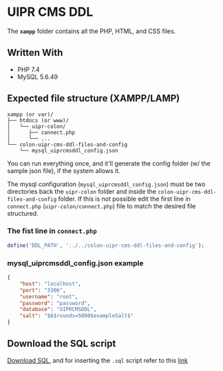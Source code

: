 # UIPR CMS DDL

The **`xampp`** folder contains all the PHP, HTML, and CSS files.

## Written With

- PHP 7.4
- MySQL 5.6.49

## Expected file structure (XAMPP/LAMP)
```
xampp (or var)/
├── htdocs (or www)/
│   └── uipr-colon/
│      ├── connect.php
│      └── ...   
└── colon-uipr-cms-ddl-files-and-config
    └── mysql_uiprcmsddl_config.json
```

You can run everything once, and it'll generate the config folder (w/ the sample json file), if the system allows it.

The mysql configuration (`mysql_uiprcmsddl_config.json`) must be two directories back the
`uipr-colon` folder and inside the `colon-uipr-cms-ddl-files-and-config` folder. If this is not possible edit the first
line in `connect.php` (`uipr-colon/connect.php`) file to match the desired file structured.


### The fist line in `connect.php`
```PHP
define('DDL_PATH', '../../colon-uipr-cms-ddl-files-and-config');
```

### mysql_uiprcmsddl_config.json example
```json
{ 
    "host": "localhost", 
    "port": "3306", 
    "username": "root", 
    "password": "password", 
    "database": "UIPRCMSDDL", 
    "salt": "$6$rounds=5000$exampleSalt$"
}
```

## Download the SQL script

[Download SQL](https://github.com/DustinDiazLopez/UIPR-Project-DDL/blob/main/xampp/colon-uipr-cms-ddl-files-and-config/uiprcmsddl.sql), and 
for inserting the `.sql` script refer to this
[link](https://stackoverflow.com/questions/13955988/insert-sql-file-into-your-mysql-database)

